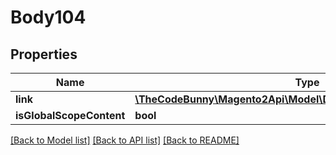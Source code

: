 # Body104

## Properties
Name | Type | Description | Notes
------------ | ------------- | ------------- | -------------
**link** | [**\TheCodeBunny\Magento2Api\Model\DownloadableDataLinkInterface**](DownloadableDataLinkInterface.md) |  | 
**isGlobalScopeContent** | **bool** |  | [optional] 

[[Back to Model list]](../README.md#documentation-for-models) [[Back to API list]](../README.md#documentation-for-api-endpoints) [[Back to README]](../README.md)


